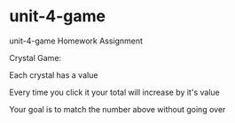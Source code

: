 # unit-4-game
unit-4-game Homework Assignment


Crystal Game:

Each crystal has a value

Every time you click it your total will increase by it's value

Your goal is to match the number above without going over
